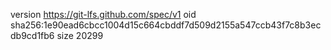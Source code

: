 version https://git-lfs.github.com/spec/v1
oid sha256:1e90ead6cbcc1004d15c664cbddf7d509d2155a547ccb43f7c8b3ecdb9cd1fb6
size 20299
